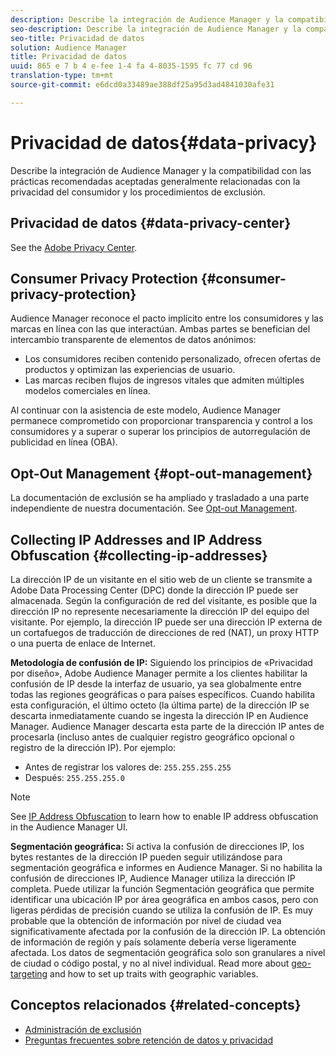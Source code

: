 ```yaml
---
description: Describe la integración de Audience Manager y la compatibilidad con las prácticas recomendadas aceptadas generalmente relacionadas con la privacidad del consumidor y los procedimientos de exclusión.
seo-description: Describe la integración de Audience Manager y la compatibilidad con las prácticas recomendadas aceptadas generalmente relacionadas con la privacidad del consumidor y los procedimientos de exclusión.
seo-title: Privacidad de datos
solution: Audience Manager
title: Privacidad de datos
uuid: 865 e 7 b 4 e-fee 1-4 fa 4-8035-1595 fc 77 cd 96
translation-type: tm+mt
source-git-commit: e6dcd0a33489ae388df25a95d3ad4841030afe31

---
```



# Privacidad de datos{#data-privacy}

Describe la integración de Audience Manager y la compatibilidad con las prácticas recomendadas aceptadas generalmente relacionadas con la privacidad del consumidor y los procedimientos de exclusión.

## Privacidad de datos {#data-privacy-center}

See the [Adobe Privacy Center](https://www.adobe.com/privacy/opt-out.html).

## Consumer Privacy Protection {#consumer-privacy-protection}

Audience Manager reconoce el pacto implícito entre los consumidores y las marcas en línea con las que interactúan. Ambas partes se benefician del intercambio transparente de elementos de datos anónimos:

* Los consumidores reciben contenido personalizado, ofrecen ofertas de productos y optimizan las experiencias de usuario.
* Las marcas reciben flujos de ingresos vitales que admiten múltiples modelos comerciales en línea.

Al continuar con la asistencia de este modelo, Audience Manager permanece comprometido con proporcionar transparencia y control a los consumidores y a superar o superar los principios de autorregulación de publicidad en línea (OBA).

## Opt-Out Management {#opt-out-management}

La documentación de exclusión se ha ampliado y trasladado a una parte independiente de nuestra documentación. See [Opt-out Management](../../overview/data-security-and-privacy/opt-out-management.md).

<!-- 

<p>  </p>
<table id="table_A1FF33B328BD451FAFF6C6B8422F928B"> 
 <tgroup cols="2">
  <colspec colnum="1" colname="col1" colwidth="1.00*" />
  <colspec colnum="2" colname="col2" colwidth="2.74*" />
  <thead> 
   <tr> 
    <th colname="col1" class="entry"> Opt-Out For </th> 
    <th colname="col2" class="entry"> Description </th> 
   </tr>
  </thead> 
  <tbody> 
   <tr> 
    <td colname="col1"> <p>Adobe Experience Cloud </p> </td> 
    <td colname="col2"> <p>The <a href="https://www.adobe.com/privacy/opt-out.html#customeruse" format="http" scope="external"> Your Privacy Choices page</a> provides 1-click features that let you control and opt-out of data collection by the Adobe Experience Cloud advertising solutions (including Audience Manager). Specifically, see the <a href="https://www.adobe.com/privacy/opt-out.html#customeruse" format="http" scope="external"> business customer section</a> of the Privacy Choices page. </p> </td> 
   </tr> 
   <tr> 
    <td colname="col1"> <p>Browsers that do not support third-party cookies </p> </td> 
    <td colname="col2"> <p>See <a href="../../features/declared-ids.md#declared-id-targeting"> Declared ID Targeting</a>. </p> </td> 
   </tr> 
   <tr> 
    <td colname="col1"> <p>Mobile devices </p> </td> 
    <td colname="col2"> <p>See the opt-out and privacy settings for: </p> <p> 
      <ul id="ul_86EFAB879215403D937B5148C26A41D9"> 
       <li id="li_C0B544E8F4FE473B94A5436D3A60BDB1"><a href="https://marketing.adobe.com/resources/help/en_US/mobile/android/privacy.html" format="https" scope="external"> Android devices</a> </li> 
       <li id="li_26C787BAB729499A9FEDF055E9AB0637"><a href="https://marketing.adobe.com/resources/help/en_US/mobile/ios/privacy.html" format="https" scope="external"> iOS devices</a> </li> 
      </ul> </p> </td> 
   </tr> 
  </tbody> 
 </tgroup> 
</table>

 -->

## Collecting IP Addresses and IP Address Obfuscation {#collecting-ip-addresses}

<!-- 

Adobe has enabled processes and offers settings that allow customers to use Audience Manager in compliance with applicable data privacy laws.

-->

La dirección IP de un visitante en el sitio web de un cliente se transmite a Adobe Data Processing Center (DPC) donde la dirección IP puede ser almacenada. Según la configuración de red del visitante, es posible que la dirección IP no represente necesariamente la dirección IP del equipo del visitante. Por ejemplo, la dirección IP puede ser una dirección IP externa de un cortafuegos de traducción de direcciones de red (NAT), un proxy HTTP o una puerta de enlace de Internet.

**Metodología de confusión de IP:** Siguiendo los principios de «Privacidad por diseño», Adobe Audience Manager permite a los clientes habilitar la confusión de IP desde la interfaz de usuario, ya sea globalmente entre todas las regiones geográficas o para países específicos. Cuando habilita esta configuración, el último octeto (la última parte) de la dirección IP se descarta inmediatamente cuando se ingesta la dirección IP en Audience Manager. Audience Manager descarta esta parte de la dirección IP antes de procesarla (incluso antes de cualquier registro geográfico opcional o registro de la dirección IP). Por ejemplo:

* Antes de registrar los valores de: `255.255.255.255`
* Después: `255.255.255.0`

>[!NOTE]
>
>See [IP Address Obfuscation](/help/using/features/administration/ip-obfuscation.md) to learn how to enable IP address obfuscation in the Audience Manager UI.

**Segmentación geográfica:** Si activa la confusión de direcciones IP, los bytes restantes de la dirección IP pueden seguir utilizándose para segmentación geográfica e informes en Audience Manager. Si no habilita la confusión de direcciones IP, Audience Manager utiliza la dirección IP completa. Puede utilizar la función Segmentación geográfica que permite identificar una ubicación IP por área geográfica en ambos casos, pero con ligeras pérdidas de precisión cuando se utiliza la confusión de IP. Es muy probable que la obtención de información por nivel de ciudad vea significativamente afectada por la confusión de la dirección IP. La obtención de información de región y país solamente debería verse ligeramente afectada. Los datos de segmentación geográfica solo son granulares a nivel de ciudad o código postal, y no al nivel individual. Read more about [geo-targeting](/help/using/features/traits/trait-geotarget-keys.md) and how to set up traits with geographic variables.

## Conceptos relacionados {#related-concepts}

* [Administración de exclusión](/help/using/overview/data-security-and-privacy/opt-out-management.md)
* [Preguntas frecuentes sobre retención de datos y privacidad](/help/using/faq/faq-privacy.md)